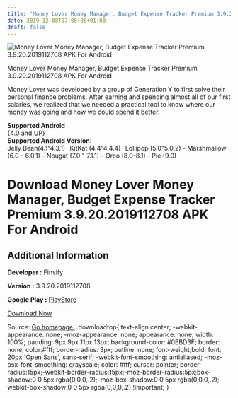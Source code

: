 ```yaml
---
title: 'Money Lover Money Manager, Budget Expense Tracker Premium 3.9.20.2019112708 APK For Android'
date: 2019-12-08T07:00:00+01:00
draft: false
---
```


![Money Lover Money Manager, Budget Expense Tracker Premium 3.9.20.2019112708 APK For Android](https://i1.wp.com/apkhome.net/wp-content/uploads/2019/11/Money-Lover-Money-Manager-Budget-Expense-Tracker-Premium-3.9.20.2019112708.png "Money Lover Money Manager, Budget Expense Tracker Premium 3.9.20.2019112708 APK For Android")

  

Money Lover Money Manager, Budget Expense Tracker Premium 3.9.20.2019112708 APK For Android

Money Lover was developed by a group of Generation Y to first solve their personal finance problems. After earning and spending almost all of our first salaries, we realized that we needed a practical tool to know where our money was going and how we could spend it better.

**Supported Android**  
{4.0 and UP}  
**Supported Android Version**:-  
Jelly Bean(4.1"4.3.1)- KitKat (4.4"4.4.4)- Lollipop (5.0"5.0.2) - Marshmallow (6.0 - 6.0.1) - Nougat (7.0 " 7.1.1) - Oreo (8.0-8.1) - Pie (9.0)

Download Money Lover Money Manager, Budget Expense Tracker Premium 3.9.20.2019112708 APK For Android
====================================================================================================

Additional Information
----------------------

**Developer :** Finsify

**Version :** 3.9.20.2019112708

**Google Play :** [PlayStore](https://play.google.com/store/apps/details?id=com.bookmark.money)

  

[Download Now](https://store4app.co/post/money-lover-money-manager-budget-expense-tracker-premium-3-9-20-2019112708-apk-for-android_1574940413)

  
Source: [Go homepage.](https://store4app.co/post/money-lover-money-manager-budget-expense-tracker-premium-3-9-20-2019112708-apk-for-android_1574940413) .downloadtop{ text-align:center; -webkit-appearance: none; -moz-appearance: none; appearance: none; width: 100%; padding: 9px 9px 11px 13px; background-color: #0EBD3F; border: none; color:#fff; border-radius: 3px; outline: none; font-weight;bold; font: 20px 'Open Sans', sans-serif; -webkit-font-smoothing: antialiased; -moz-osx-font-smoothing: grayscale; color: #fff; cursor: pointer; border-radius:15px;-webkit-border-radius:15px;-moz-border-radius:5px;box-shadow:0 0 5px rgba(0,0,0,.2);-moz-box-shadow:0 0 5px rgba(0,0,0,.2);-webkit-box-shadow:0 0 5px rgba(0,0,0,.2) !important; }